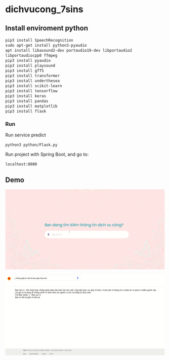 # dichvucong_7sins
## Install enviroment python 
```
pip3 install SpeechRecognition
sudo apt-get install python3-pyaudio
apt install libasound2-dev portaudio19-dev libportaudio2 libportaudiocpp0 ffmpeg
pip3 install pyaudio
pip3 install playsound
pip3 install gTTS
pip3 install transformer
pip3 install underthesea
pip3 install scikit-learn
pip3 install tensorflow
pip3 install keras
pip3 install pandas
pip3 install matplotlib
pip3 install flask
```

### Run 
Run service predict
```
python3 python/Flask.py
```

Run project with Spring Boot, and go to: 
```
localhost:8080
```

## Demo 
![](images/ima1.png)

![](images/ima2.png)
